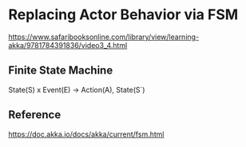 # Replacing Actor Behavior via FSM

https://www.safaribooksonline.com/library/view/learning-akka/9781784391836/video3_4.html

## Finite State Machine

State(S) x Event(E) -> Action(A), State(S`)

## Reference

https://doc.akka.io/docs/akka/current/fsm.html
